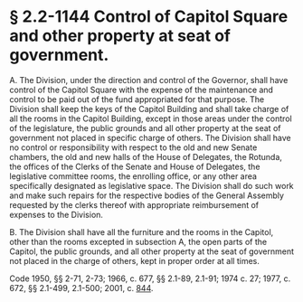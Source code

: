 # § 2.2-1144 Control of Capitol Square and other property at seat of government.

<p>A. The Division, under the direction and control of the Governor, shall have control of the Capitol Square with the expense of the maintenance and control to be paid out of the fund appropriated for that purpose. The Division shall keep the keys of the Capitol Building and shall take charge of all the rooms in the Capitol Building, except in those areas under the control of the legislature, the public grounds and all other property at the seat of government not placed in specific charge of others. The Division shall have no control or responsibility with respect to the old and new Senate chambers, the old and new halls of the House of Delegates, the Rotunda, the offices of the Clerks of the Senate and House of Delegates, the legislative committee rooms, the enrolling office, or any other area specifically designated as legislative space. The Division shall do such work and make such repairs for the respective bodies of the General Assembly requested by the clerks thereof with appropriate reimbursement of expenses to the Division.</p><p>B. The Division shall have all the furniture and the rooms in the Capitol, other than the rooms excepted in subsection A, the open parts of the Capitol, the public grounds, and all other property at the seat of government not placed in the charge of others, kept in proper order at all times.</p><p>Code 1950, §§ 2-71, 2-73; 1966, c. 677, §§ 2.1-89, 2.1-91; 1974 c. 27; 1977, c. 672, §§ 2.1-499, 2.1-500; 2001, c. <a href='http://lis.virginia.gov/cgi-bin/legp604.exe?011+ful+CHAP0844'>844</a>.</p>